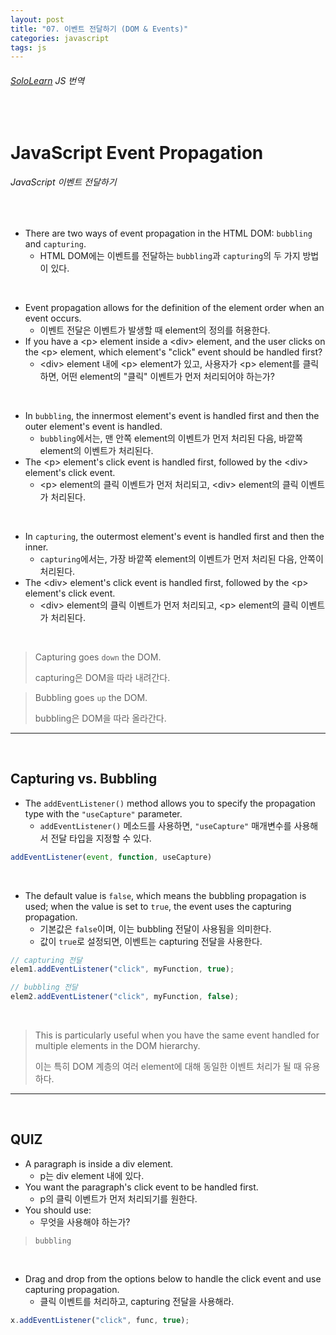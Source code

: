 ```yaml
---
layout: post
title: "07. 이벤트 전달하기 (DOM & Events)"
categories: javascript
tags: js
---
```


###### [SoloLearn](https://www.sololearn.com) JS 번역

<br>

# JavaScript Event Propagation

###### JavaScript 이벤트 전달하기

<br>

- There are two ways of event propagation in the HTML DOM: `bubbling` and `capturing`.
  - HTML DOM에는 이벤트를 전달하는 `bubbling`과 `capturing`의 두 가지 방법이 있다.

<br>

- Event propagation allows for the definition of the element order when an event occurs.
  - 이벤트 전달은 이벤트가 발생할 때 element의 정의를 허용한다.
- If you have a \<p> element inside a \<div> element, and the user clicks on the \<p> element, which element's "click" event should be handled first?
  - \<div> element 내에 \<p> element가 있고, 사용자가 \<p> element를 클릭하면, 어떤 element의 "클릭" 이벤트가 먼저 처리되어야 하는가?

<br>

- In `bubbling`, the innermost element's event is handled first and then the outer element's event is handled.
  - `bubbling`에서는, 맨 안쪽 element의 이벤트가 먼저 처리된 다음, 바깥쪽 element의 이벤트가 처리된다.
- The \<p> element's click event is handled first, followed by the \<div> element's click event.
  - \<p> element의 클릭 이벤트가 먼저 처리되고, \<div> element의 클릭 이벤트가 처리된다.

<br>

- In `capturing`, the outermost element's event is handled first and then the inner.
  - `capturing`에서는, 가장 바깥쪽 element의 이벤트가 먼저 처리된 다음, 안쪽이 처리된다.
- The \<div> element's click event is handled first, followed by the \<p> element's click event.
  - \<div> element의 클릭 이벤트가 먼저 처리되고, \<p> element의 클릭 이벤트가 처리된다.

<br>

> Capturing goes `down` the DOM.
>
> capturing은 DOM을 따라 내려간다.

> Bubbling goes `up` the DOM.
>
> bubbling은 DOM을 따라 올라간다.

------

<br>

## Capturing vs. Bubbling

- The `addEventListener()` method allows you to specify the propagation type with the `"useCapture"` parameter.
  - `addEventListener()` 메소드를 사용하면, `"useCapture"` 매개변수를 사용해서 전달 타입을 지정할 수 있다.

```js
addEventListener(event, function, useCapture)
```

<br>

- The default value is `false`, which means the bubbling propagation is used; when the value is set to `true`, the event uses the capturing propagation.
  - 기본값은 `false`이며, 이는 bubbling 전달이 사용됨을 의미한다.
  - 값이 `true`로 설정되면, 이벤트는 capturing 전달을 사용한다.

```js
// capturing 전달
elem1.addEventListener("click", myFunction, true);

// bubbling 전달
elem2.addEventListener("click", myFunction, false);
```

<br>

> This is particularly useful when you have the same event handled for multiple elements in the DOM hierarchy.
>
> 이는 특히 DOM 계층의 여러 element에 대해 동일한 이벤트 처리가 될 때 유용하다.

------

<br>

## QUIZ

- A paragraph is inside a div element.
  - p는 div element 내에 있다.
- You want the paragraph's click event to be handled first.
  - p의 클릭 이벤트가 먼저 처리되기를 원한다.
- You should use:
  - 무엇을 사용해야 하는가?

> `bubbling`

<br>

- Drag and drop from the options below to handle the click event and use capturing propagation.
  - 클릭 이벤트를 처리하고, capturing 전달을 사용해라.

```js
x.addEventListener("click", func, true);
```

<br>
